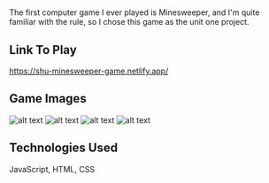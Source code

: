 # <Minesweeper>

The first computer game I ever played is Minesweeper, and I'm quite familiar with the rule, so I chose this game as the unit one project.

## Link To Play
https://shu-minesweeper-game.netlify.app/

## Game Images
![alt text](https://i.imgur.com/0f1UQh3.png)
![alt text](https://i.imgur.com/b9RUGNg.png)
![alt text](https://i.imgur.com/phURjcC.png)
![alt text](https://i.imgur.com/VgP7PdH.png)

## Technologies Used
JavaScript, HTML, CSS
